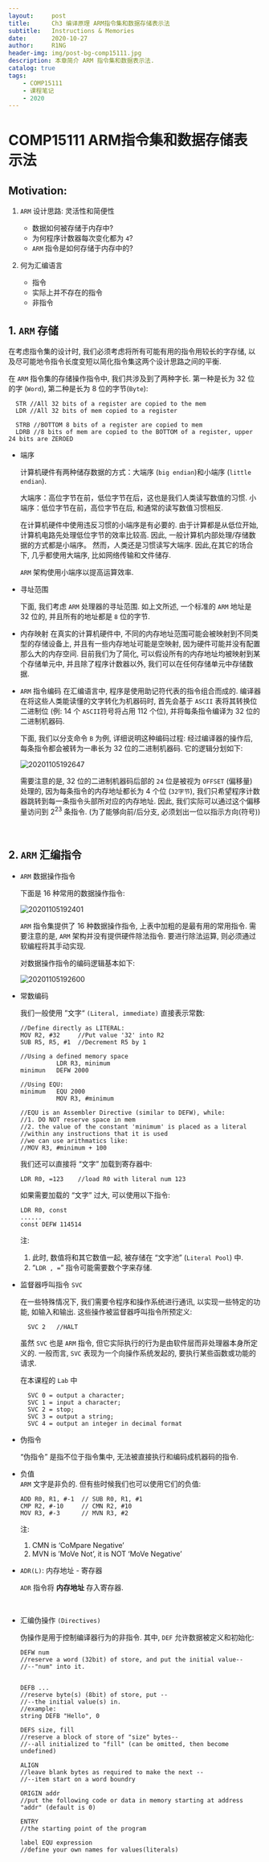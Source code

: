 ```yaml
---
layout:     post
title:      Ch3 编译原理 ARM指令集和数据存储表示法
subtitle:   Instructions & Memories
date:       2020-10-27
author:     R1NG
header-img: img/post-bg-comp15111.jpg
description: 本章简介 ARM 指令集和数据表示法. 
catalog: true
tags:
    - COMP15111
    - 课程笔记
    - 2020
---
```




# COMP15111 ARM指令集和数据存储表示法

## Motivation:
1. `ARM` 设计思路: 灵活性和简便性
   
   * 数据如何被存储于内存中?
   * 为何程序计数器每次变化都为 `4`?
   * `ARM` 指令是如何存储于内存中的?

2. 何为汇编语言
   
   * 指令
   * 实际上并不存在的指令
   * 非指令

## 1. `ARM` 存储

在考虑指令集的设计时, 我们必须考虑将所有可能有用的指令用较长的字存储, 以及尽可能地令指令长度变短以简化指令集这两个设计思路之间的平衡. 

在 `ARM` 指令集的存储操作指令中, 我们共涉及到了两种字长. 第一种是长为 $32$ 位的字 (`Word`), 第二种是长为 $8$ 位的字节(`Byte`):

  ```
    STR //All 32 bits of a register are copied to the mem
    LDR //All 32 bits of mem copied to a register

    STRB //BOTTOM 8 bits of a register are copied to mem
    LDRB //8 bits of mem are copied to the BOTTOM of a register, upper 24 bits are ZEROED
  ```

* 端序

    计算机硬件有两种储存数据的方式：大端序 (`big endian`)和小端序 (`little endian`).

    大端序：高位字节在前，低位字节在后，这也是我们人类读写数值的习惯.
    小端序：低位字节在前，高位字节在后, 和通常的读写数值习惯相反. 

    在计算机硬件中使用违反习惯的小端序是有必要的. 由于计算都是从低位开始, 计算机电路先处理低位字节的效率比较高. 因此, 一般计算机内部处理/存储数据的方式都是小端序。
    然而，人类还是习惯读写大端序. 因此,在其它的场合下, 几乎都使用大端序, 比如网络传输和文件储存. 

     `ARM` 架构使用小端序以提高运算效率. 

* 寻址范围
  
    下面, 我们考虑 `ARM` 处理器的寻址范围. 如上文所述, 一个标准的 `ARM` 地址是 $32$ 位的, 并且所有的地址都是 `8` 位的字节. 

* 内存映射
    在真实的计算机硬件中, 不同的内存地址范围可能会被映射到不同类型的存储设备上, 并且有一些内存地址可能是空映射, 因为硬件可能并没有配置那么大的内存空间. 目前我们为了简化, 可以假设所有的内存地址均被映射到某个存储单元中, 并且除了程序计数器以外, 我们可以在任何存储单元中存储数据. 

* `ARM` 指令编码
  在汇编语言中, 程序是使用助记符代表的指令组合而成的. 编译器在将这些人类能读懂的文字转化为机器码时, 首先会基于 `ASCII` 表将其转换位二进制位 (例: $14$ 个 `ASCII`符号将占用 $112$ 个位), 并将每条指令编译为 $32$ 位的二进制机器码. 

  下面, 我们以分支命令 `B` 为例, 详细说明这种编码过程:
  经过编译器的操作后, 每条指令都会被转为一串长为 $32$ 位的二进制机器码. 它的逻辑分划如下:

  ![20201105192647](https://cdn.jsdelivr.net/gh/KirisameMarisaa/KirisameMarisaa.github.io/img/blogpost_images/20201105192647.png)

   需要注意的是, $32$ 位的二进制机器码后部的 `24` 位是被视为 `OFFSET` (偏移量) 处理的, 因为每条指令的内存地址都长为 $4$ 个位 (`32字节`), 我们只希望程序计数器跳转到每一条指令头部所对应的内存地址. 因此, 我们实际可以通过这个偏移量访问到 $2^{23}$ 条指令. (为了能够向前/后分支, 必须划出一位以指示方向(符号))

<br>

## 2. `ARM` 汇编指令 
* `ARM` 数据操作指令
  
  下面是 $16$ 种常用的数据操作指令:
  
  ![20201105192401](https://cdn.jsdelivr.net/gh/KirisameMarisaa/KirisameMarisaa.github.io/img/blogpost_images/20201105192401.png)


  `ARM` 指令集提供了 $16$ 种数据操作指令, 上表中加粗的是最有用的常用指令. 需要注意的是, `ARM` 架构并没有提供硬件除法指令. 要进行除法运算, 则必须通过软编程将其手动实现. 

  对数据操作指令的编码逻辑基本如下:
  

  ![20201105192600](https://cdn.jsdelivr.net/gh/KirisameMarisaa/KirisameMarisaa.github.io/img/blogpost_images/20201105192600.png)

* 常数编码
  
  我们一般使用 ”文字“ `(Literal, immediate)` 直接表示常数:

  ```
  //Define directly as LITERAL:
  MOV R2, #32     //Put value '32' into R2
  SUB R5, R5, #1  //Decrement R5 by 1

  //Using a defined memory space
            LDR R3, minimum
  minimun   DEFW 2000

  //Using EQU:
  minimum   EQU 2000
            MOV R3, #minimum

  //EQU is an Assembler Directive (similar to DEFW), while:
  //1. DO NOT reserve space in mem
  //2. the value of the constant 'minimum' is placed as a literal
  //within any instructions that it is used
  //we can use arithmatics like: 
  //MOV R3, #minimum + 100
  ```

  我们还可以直接将 “文字” 加载到寄存器中:
  ```
  LDR R0, =123    //load R0 with literal num 123
  ```
  如果需要加载的 “文字” 过大, 可以使用以下指令:
  ```
  LDR R0, const
  ......
  const DEFW 114514
  ```
  注: 
  1. 此时, 数值将和其它数值一起, 被存储在 “文字池” (`Literal Pool`) 中. 
  2. “`LDR , =`” 指令可能需要数个字来存储. 
   
* 监督器呼叫指令 `SVC`
  
  在一些特殊情况下, 我们需要令程序和操作系统进行通讯, 以实现一些特定的功能, 如输入和输出. 这些操作被监督器呼叫指令所预定义: 
  ```
    SVC 2   //HALT
  ```
  虽然 `SVC` 也是 `ARM` 指令, 但它实际执行的行为是由软件层而非处理器本身所定义的.
  一般而言, `SVC` 表现为一个向操作系统发起的, 要执行某些函数或功能的请求.

  在本课程的 `Lab` 中
  
  ```
    SVC 0 = output a character;
    SVC 1 = input a character;
    SVC 2 = stop;
    SVC 3 = output a string;
    SVC 4 = output an integer in decimal format
  ```

* 伪指令

    “伪指令” 是指不位于指令集中, 无法被直接执行和编码成机器码的指令. 

* 负值<br>
    `ARM` 文字是非负的. 但有些时候我们也可以使用它们的负值:
    ```
    ADD R0, R1, #-1  // SUB R0, R1, #1
    CMP R2, #-10     // CMN R2, #10
    MOV R3, #-3      // MVN R3, #2
    ```
    注:
    1. CMN is ‘CoMpare Negative’
    2. MVN is ’MoVe Not’, it is NOT ‘MoVe Negative’

* `ADR(L)`: 内存地址 - 寄存器
  
    `ADR` 指令将 **内存地址** 存入寄存器. 


<br>

* 汇编伪操作 `(Directives)`
  
  伪操作是用于控制编译器行为的非指令. 其中, `DEF` 允许数据被定义和初始化:
    ```
    DEFW num    
    //reserve a word (32bit) of store, and put the initial value--
    //--"num" into it. 


    DEFB ...
    //reserve byte(s) (8bit) of store, put --
    //--the initial value(s) in.
    //example:
    string DEFB "Hello", 0

    DEFS size, fill
    //reserve a block of store of "size" bytes--
    //--all initialized to "fill" (can be omitted, then become undefined)

    ALIGN 
    //leave blank bytes as required to make the next --
    //--item start on a word boundry

    ORIGIN addr
    //put the following code or data in memory starting at address "addr" (default is 0)

    ENTRY
    //the starting point of the program

    label EQU expression
    //define your own names for values(literals)

    
    ```



    
